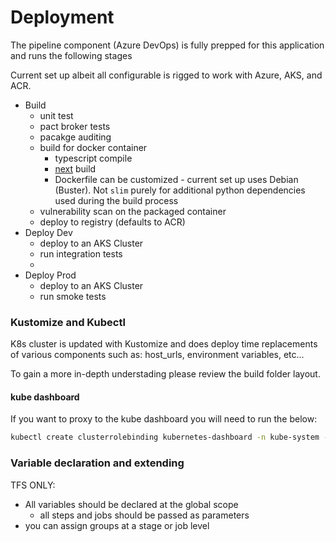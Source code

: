 # Deployment

The pipeline component (Azure DevOps) is fully prepped for this application and runs the following stages

Current set up albeit all configurable is rigged to work with Azure, AKS, and ACR. 

- Build 
  - unit test
  - pact broker tests
  - pacakge auditing
  - build for docker container 
    - typescript compile
    - [next](https://nextjs.org/) build 
    - Dockerfile can be customized - current set up uses Debian (Buster). Not `slim` purely for additional python dependencies used during the build process
  - vulnerability scan on the packaged container
  - deploy to registry (defaults to ACR)
- Deploy Dev 
  - deploy to an AKS Cluster
  - run integration tests
  - 
- Deploy Prod 
  - deploy to an AKS Cluster
  - run smoke tests

### Kustomize and Kubectl 
K8s cluster is updated with Kustomize and does deploy time replacements of various components such as: host_urls, environment variables, etc...

To gain a more in-depth understading please review the build folder layout.

#### kube dashboard

If you want to proxy to the kube dashboard you will need to run the below:

```bash
kubectl create clusterrolebinding kubernetes-dashboard -n kube-system --clusterrole=cluster-admin --serviceaccount=kube-system:kubernetes-dashboard
```


### Variable declaration and extending

TFS ONLY: 
  - All variables should be declared at the global scope
    - all steps and jobs should be passed as parameters 
  - you can assign groups at a stage or job level 

